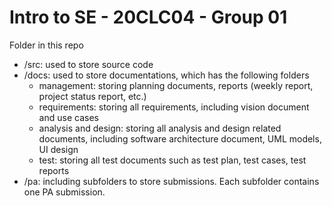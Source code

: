 # Intro to SE - 20CLC04 - Group 01
Folder in this repo
- /src: used to store source code
- /docs: used to store documentations, which has the following folders
  - management: storing planning documents, reports (weekly report,
  project status report, etc.)
  - requirements: storing all requirements, including vision document and
  use cases
  - analysis and design: storing all analysis and design related documents,
  including software architecture document, UML models, UI design
  - test: storing all test documents such as test plan, test cases, test reports
- /pa: including subfolders to store submissions. Each subfolder contains one PA
submission.